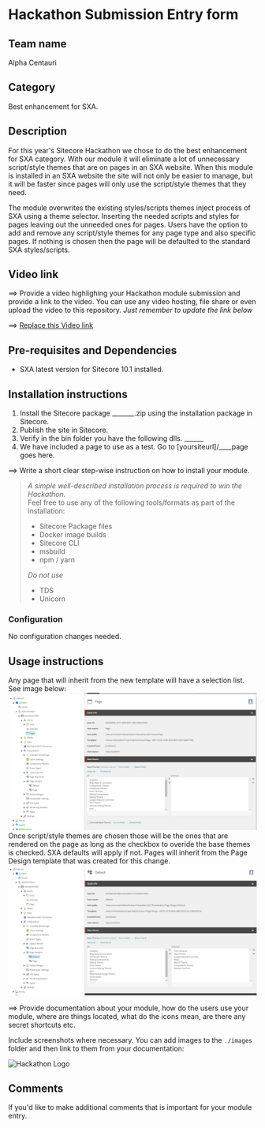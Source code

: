 # Hackathon Submission Entry form

## Team name
Alpha Centauri

## Category
Best enhancement for SXA.

## Description
For this year's Sitecore Hackathon we chose to do the best enhancement for SXA category. With our module it will eliminate a lot of unnecessary script/style themes that are on pages in an SXA website. When this module is installed in an SXA website the site will not only be easier to manage, but it will be faster since pages will only use the script/style themes that they need. 

The module overwrites the existing styles/scripts themes inject process of SXA using a theme selector. Inserting the needed scripts and styles for pages leaving out the unneeded ones for pages. Users have the option to add and remove any script/style themes for any page type and also specific pages. If nothing is chosen then the page will be defaulted to the standard SXA styles/scripts.

## Video link
⟹ Provide a video highlighing your Hackathon module submission and provide a link to the video. You can use any video hosting, file share or even upload the video to this repository. _Just remember to update the link below_

⟹ [Replace this Video link](#video-link)

## Pre-requisites and Dependencies
- SXA latest version for Sitecore 10.1 installed.

## Installation instructions
1. Install the Sitecore package _______.zip using the installation package in Sitecore. 
2. Publish the site in Sitecore.
3. Verify in the bin folder you have the following dlls. ______
4. We have included a page to use as a test. Go to [yoursiteurl]/____page goes here.

⟹ Write a short clear step-wise instruction on how to install your module.  

> _A simple well-described installation process is required to win the Hackathon._  
> Feel free to use any of the following tools/formats as part of the installation:
> - Sitecore Package files
> - Docker image builds
> - Sitecore CLI
> - msbuild
> - npm / yarn
> 
> _Do not use_
> - TDS
> - Unicorn

### Configuration
No configuration changes needed.

## Usage instructions
Any page that will inherit from the new template will have a selection list. See image below:
![Selectors Checkbox Screenshot](docs/images/screenshotofselectorcheckbox.png?raw=true "Selectors Checkbox Screenshot")
Once script/style themes are chosen those will be the ones that are rendered on the page as long as the checkbox to overide the base themes is checked. SXA defaults will apply if not.
Pages will inherit from the Page Design template that was created for this change.
![Page Design Template](docs/images/pagedesigntemplate.png?raw=true "Page Design Template")

⟹ Provide documentation about your module, how do the users use your module, where are things located, what do the icons mean, are there any secret shortcuts etc.

Include screenshots where necessary. You can add images to the `./images` folder and then link to them from your documentation:

![Hackathon Logo](docs/images/hackathon.png?raw=true "Hackathon Logo")


## Comments
If you'd like to make additional comments that is important for your module entry.